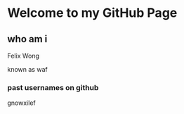 # Welcome to my GitHub Page

## who am i
Felix Wong

known as waf

### past usernames on github
gnowxilef
